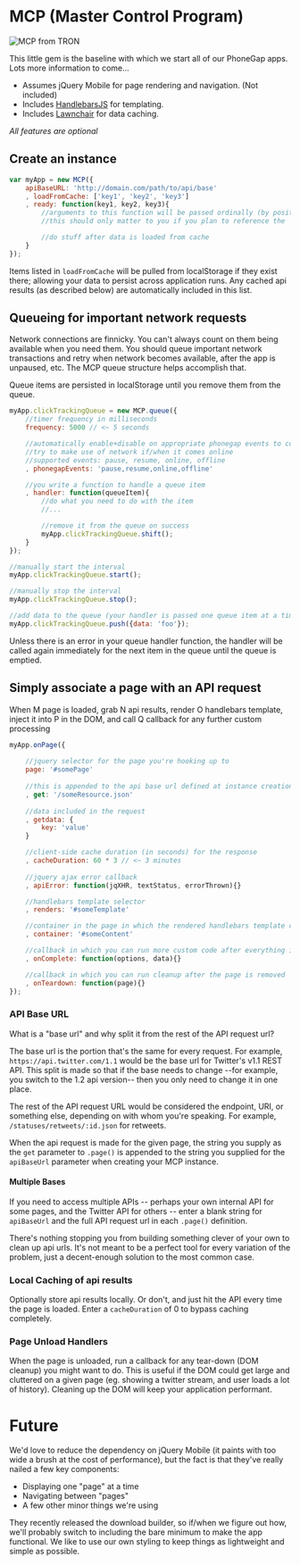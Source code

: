 # MCP (Master Control Program)

![MCP from TRON](https://raw.github.com/CounterMarch/MCP/gh-pages/MCP.png)

This little gem is the baseline with which we start all of our PhoneGap apps. Lots more information to come...

* Assumes jQuery Mobile for page rendering and navigation. (Not included)
* Includes [HandlebarsJS](http://handlebarsjs.com/) for templating.
* Includes [Lawnchair](http://brian.io/lawnchair/) for data caching.

_All features are optional_

## Create an instance

```js
var myApp = new MCP({
	apiBaseURL: 'http://domain.com/path/to/api/base'
	, loadFromCache: ['key1', 'key2', 'key3']
	, ready: function(key1, key2, key3){
		//arguments to this function will be passed ordinally (by position), not by name
		//this should only matter to you if you plan to reference the `arguments` object

		//do stuff after data is loaded from cache
	}
});
```

Items listed in `loadFromCache` will be pulled from localStorage if they exist there; allowing your data 
to persist across application runs. Any cached api results (as described below) are automatically included
in this list.

## Queueing for important network requests

Network connections are finnicky. You can't always count on them being available when you need them. You should 
queue important network transactions and retry when network becomes available, after the app is unpaused, etc.
The MCP queue structure helps accomplish that.

Queue items are persisted in localStorage until you remove them from the queue.

```js
myApp.clickTrackingQueue = new MCP.queue({
	//timer frequency in milliseconds
	frequency: 5000 // <~ 5 seconds

	//automatically enable+disable on appropriate phonegap events to conserve battery and
	//try to make use of network if/when it comes online
	//supported events: pause, resume, online, offline
	, phonegapEvents: 'pause,resume,online,offline'

	//you write a function to handle a queue item
	, handler: function(queueItem){
		//do what you need to do with the item
		//...

		//remove it from the queue on success
		myApp.clickTrackingQueue.shift();
	}
});

//manually start the interval
myApp.clickTrackingQueue.start();

//manually stop the interval
myApp.clickTrackingQueue.stop();

//add data to the queue (your handler is passed one queue item at a time)
myApp.clickTrackingQueue.push({data: 'foo'});
```

Unless there is an error in your queue handler function, the handler will be called again immediately for 
the next item in the queue until the queue is emptied.


## Simply associate a page with an API request

When M page is loaded, grab N api results, render O handlebars template, inject it into P in the DOM, 
and call Q callback for any further custom processing

```js
myApp.onPage({
	
	//jquery selector for the page you're hooking up to
	page: '#somePage'
	
	//this is appended to the api base url defined at instance creation
	, get: '/someResource.json'
	
	//data included in the request
	, getdata: {
		key: 'value'
	}

	//client-side cache duration (in seconds) for the response
	, cacheDuration: 60 * 3 // <~ 3 minutes
	
	//jquery ajax error callback
	, apiError: function(jqXHR, textStatus, errorThrown){}

	//handlebars template selector
	, renders: '#someTemplate'

	//container in the page in which the rendered handlebars template content is injected
	, container: '#someContent'

	//callback in which you can run more custom code after everything is loaded and displayed
	, onComplete: function(options, data){}

	//callback in which you can run cleanup after the page is removed
	, onTeardown: function(page){}
});
```

### API Base URL

What is a "base url" and why split it from the rest of the API request url?

The base url is the portion that's the same for every request. For example, `https://api.twitter.com/1.1`
would be the base url for Twitter's v1.1 REST API. This split is made so that if the base needs to change
--for example, you switch to the 1.2 api version-- then you only need to change it in one place.

The rest of the API request URL would be considered the endpoint, URI, or something else, depending on with whom
you're speaking. For example, `/statuses/retweets/:id.json` for retweets.

When the api request is made for the given page, the string you supply as the `get` parameter to `.page()` is
appended to the string you supplied for the `apiBaseUrl` parameter when creating your MCP instance.

#### Multiple Bases

If you need to access multiple APIs -- perhaps your own internal API for some pages, and the Twitter
API for others -- enter a blank string for `apiBaseUrl` and the full API request url in each `.page()` definition.

There's nothing stopping you from building something clever of your own to clean up api urls. It's not meant to be
a perfect tool for every variation of the problem, just a decent-enough solution to the most common case.

### Local Caching of api results

Optionally store api results locally. Or don't, and just hit the API every time the page is 
loaded. Enter a `cacheDuration` of 0 to bypass caching completely.

### Page Unload Handlers

When the page is unloaded, run a callback for any tear-down (DOM cleanup) you might want to 
do. This is useful if the DOM could get large and cluttered on a given page (eg. showing a 
twitter stream, and user loads a lot of history). Cleaning up the DOM will keep your application
performant.

# Future

We'd love to reduce the dependency on jQuery Mobile (it paints with too wide a brush at the cost 
of performance), but the fact is that they've really nailed a few key components:

* Displaying one "page" at a time
* Navigating between "pages"
* A few other minor things we're using

They recently released the download builder, so if/when we figure out how, we'll probably 
switch to including the bare minimum to make the app functional. We like to use our own
styling to keep things as lightweight and simple as possible.